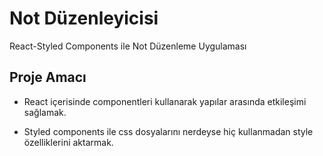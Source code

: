 # Not Düzenleyicisi

React-Styled Components ile Not Düzenleme Uygulaması

## Proje Amacı

- React içerisinde componentleri kullanarak yapılar arasında etkileşimi sağlamak.

- Styled components ile css dosyalarını nerdeyse hiç kullanmadan style özelliklerini aktarmak.
